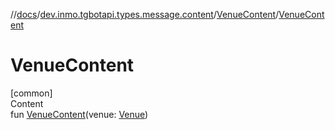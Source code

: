 //[docs](../../../index.md)/[dev.inmo.tgbotapi.types.message.content](../index.md)/[VenueContent](index.md)/[VenueContent](-venue-content.md)



# VenueContent  
[common]  
Content  
fun [VenueContent](-venue-content.md)(venue: [Venue](../../dev.inmo.tgbotapi.types.venue/-venue/index.md))  



